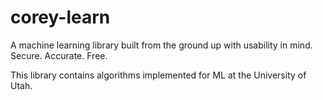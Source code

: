 # corey-learn
A machine learning library built from the ground up with usability in mind. Secure. Accurate. Free. 

This library contains algorithms implemented for ML at the University of Utah.  
